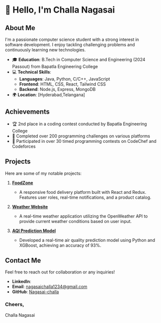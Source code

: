 # 👋 Hello, I'm Challa Nagasai

## About Me
I'm a passionate computer science student with a strong interest in software development. I enjoy tackling challenging problems and continuously learning new technologies.

- 🎓 **Education**: B.Tech in Computer Science and Engineering (2024 Passout) from Bapatla Engineering College
- 💻 **Technical Skills**: 
  - **Languages**: Java, Python, C/C++, JavaScript
  - **Frontend**: HTML, CSS, React, Tailwind CSS
  - **Backend**: Node.js, Express, MongoDB
- 🌍 **Location**: [Hyderabad,Telangana]

## Achievements
- 🏆 2nd place in a coding contest conducted by Bapatla Engineering College
- 🌟 Completed over 200 programming challenges on various platforms
- 💪 Participated in over 30 timed programming contests on CodeChef and Codeforces

## Projects
Here are some of my notable projects:

1. **[FoodZone](https://66f45a364f765000f63ffb7b--warm-longma-f76610.netlify.app/)**
   - A responsive food delivery platform built with React and Redux. Features user roles, real-time notifications, and a product catalog.

2. **[Weather Website](#)**
   - A real-time weather application utilizing the OpenWeather API to provide current weather conditions based on user input.

3. **[AQI Prediction Model](#)**
   - Developed a real-time air quality prediction model using Python and XGBoost, achieving an accuracy of 93%.


## Contact Me
Feel free to reach out for collaboration or any inquiries!

- **LinkedIn**: [](https://www.linkedin.com/in/nagasai-challa-2b0a221ba/)
- **Email**: [nagasaichalla1234@gmail.com](mailto:nagasaichalla1234@gmail.com)
- **GitHub**: [Nagasai-challa](https://github.com/Nagasai-challa)

### Cheers,
Challa Nagasai
